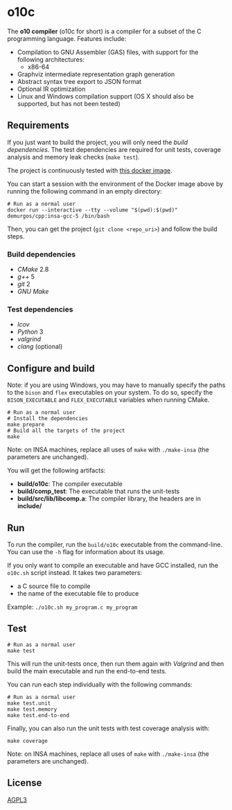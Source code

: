 # o10c

The **o10 compiler** (o10c for short) is a compiler for a subset of the C programming language. Features include:

* Compilation to GNU Assembler (GAS) files, with support for the following architectures:
  * x86-64
* Graphviz intermediate representation graph generation
* Abstract syntax tree export to JSON format
* Optional IR optimization
* Linux and Windows compilation support (OS X should also be supported, but has not been tested)

## Requirements

If you just want to build the project, you will only need the _build dependencies_.
The test dependencies are required for unit tests, coverage analysis and memory leak checks (`make test`).

The project is continuously tested with [this docker image](https://raw.githubusercontent.com/demurgos/docker-cpp/master/insa-gcc-5/Dockerfile).

You can start a session with the environment of the Docker image above by running
the following command in an empty directory:

```shell
# Run as a normal user
docker run --interactive --tty --volume "$(pwd):$(pwd)" demurgos/cpp:insa-gcc-5 /bin/bash
```

Then, you can get the project (`git clone <repo_uri>`) and follow the build steps.

### Build dependencies

- _CMake_ 2.8
- _g++_ 5
- _git_ 2
- _GNU Make_

### Test dependencies

- _lcov_
- _Python_ 3
- _valgrind_
- _clang_ (optional)

## Configure and build

Note: if you are using Windows, you may have to manually specify the paths to the `bison` and `flex` executables on your system.
To do so, specify the `BISON_EXECUTABLE` and `FLEX_EXECUTABLE` variables when running CMake.

```shell
# Run as a normal user
# Install the dependencies
make prepare
# Build all the targets of the project
make
```

Note: on INSA machines, replace all uses of `make` with `./make-insa` (the parameters are unchanged).

You will get the following artifacts:

- **build/o10c**: The compiler executable
- **build/comp_test**: The executable that runs the unit-tests
- **build/src/lib/libcomp.a**: The compiler library, the headers are in **include/**

## Run

To run the compiler, run the `build/o10c` executable from the command-line. You can use the `-h` flag for information about its usage.

If you only want to compile an executable and have GCC installed, run the `o10c.sh` script instead. It takes two parameters:
- a C source file to compile
- the name of the executable file to produce

Example: `./o10c.sh my_program.c my_program`

## Test

```shell
# Run as a normal user
make test
```

This will run the unit-tests once, then run them again with _Valgrind_ and then build
the main executable and run the end-to-end tests.

You can run each step individually with the following commands:

```shell
# Run as a normal user
make test.unit
make test.memory
make test.end-to-end
```

Finally, you can also run the unit tests with test coverage analysis with:

```shell
make coverage
```

Note: on INSA machines, replace all uses of `make` with `./make-insa` (the parameters are unchanged).

## License

[AGPL3](./LICENSE.md)
